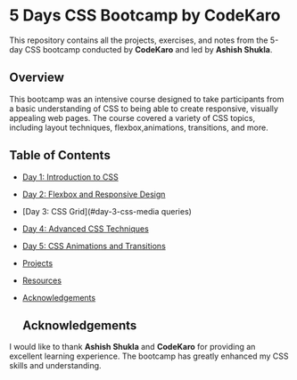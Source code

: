 # 5 Days CSS Bootcamp by CodeKaro

This repository contains all the projects, exercises, and notes from the 5-day CSS bootcamp conducted by **CodeKaro** and led by **Ashish Shukla**.

## Overview

This bootcamp was an intensive course designed to take participants from a basic understanding of CSS to being able to create responsive, visually appealing web pages. The course covered a variety of CSS topics, including layout techniques, flexbox,animations, transitions, and more.

## Table of Contents

- [Day 1: Introduction to CSS](#day-1-introduction-to-css)
- [Day 2: Flexbox and Responsive Design](#day-2-flexbox-and-responsive-design)
- [Day 3: CSS Grid](#day-3-css-media queries)
- [Day 4: Advanced CSS Techniques](#day-4-advanced-css-techniques)
- [Day 5: CSS Animations and Transitions](#day-5-css-animations-and-transitions)
- [Projects](#projects)
- [Resources](#resources)
- [Acknowledgements](#acknowledgements)

  ## Acknowledgements

I would like to thank **Ashish Shukla** and **CodeKaro** for providing an excellent learning experience. The bootcamp has greatly enhanced my CSS skills and understanding.
